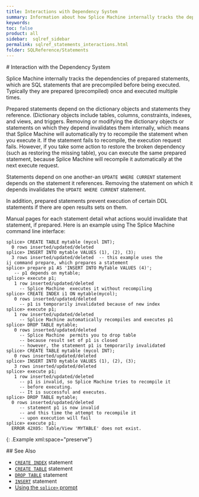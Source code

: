 ```yaml
---
title: Interactions with Dependency System
summary: Information about how Splice Machine internally tracks the dependencies of prepared statements.
keywords:
toc: false
product: all
sidebar:  sqlref_sidebar
permalink: sqlref_statements_interactions.html
folder: SQLReference/Statements
---
```

<section>
<div class="TopicContent" data-swiftype-index="true" markdown="1">
# Interaction with the Dependency System

Splice Machine internally tracks the dependencies of prepared
statements, which are SQL statements that are precompiled before being
executed. Typically they are prepared (precompiled) once and executed
multiple times.

Prepared statements depend on the dictionary objects and statements they
reference. (Dictionary objects include tables, columns, constraints,
indexes, and views, and triggers. Removing or modifying the dictionary
objects or statements on which they depend invalidates them internally,
which means that Splice Machine will automatically try to recompile the
statement when you execute it. If the statement fails to recompile, the
execution request fails. However, if you take some action to restore the
broken dependency (such as restoring the missing table), you can execute
the same prepared statement, because Splice Machine will recompile it
automatically at the next execute request.

Statements depend on one another-an `UPDATE WHERE CURRENT` statement
depends on the statement it references. Removing the statement on which
it depends invalidates the `UPDATE WHERE CURRENT` statement.

In addition, prepared statements prevent execution of certain DDL
statements if there are open results sets on them.

Manual pages for each statement detail what actions would invalidate
that statement, if prepared. Here is an example using The Splice Machine
command line interface:

<div class="preWrapperWide" markdown="1">
    
    splice> CREATE TABLE mytable (mycol INT);
      0 rows inserted/updated/deleted
    splice> INSERT INTO mytable VALUES (1), (2), (3);
      3 rows inserted/updated/deleted  -- this example uses the
    ij command prepare, which prepares a statement
    splice> prepare p1 AS 'INSERT INTO MyTable VALUES (4)';
       -- p1 depends on mytable;
    splice> execute p1;
       1 row inserted/updated/deleted
         -- Splice Machine  executes it without recompiling
    splice> CREATE INDEX i1 ON mytable(mycol);
       0 rows inserted/updated/deleted
         -- p1 is temporarily invalidated because of new index
    splice> execute p1;
       1 row inserted/updated/deleted
         -- Splice Machine automatically recompiles and executes p1
    splice> DROP TABLE mytable;
       0 rows inserted/updated/deleted
         -- Splice Machine  permits you to drop table
         -- because result set of p1 is closed
         -- however, the statement p1 is temporarily invalidated
    splice> CREATE TABLE mytable (mycol INT);
       0 rows inserted/updated/deleted
    splice> INSERT INTO mytable VALUES (1), (2), (3);
       3 rows inserted/updated/deleted
    splice> execute p1;
       1 row inserted/updated/deleted
         -- p1 is invalid, so Splice Machine tries to recompile it
         -- before executing.
         -- It is successful and executes.
    splice> DROP TABLE mytable;
      0 rows inserted/updated/deleted
         -- statement p1 is now invalid
         -- and this time the attempt to recompile it
         -- upon execution will fail
    splice> execute p1;
      ERROR 42X05: Table/View 'MYTABLE' does not exist.
{: .Example xml:space="preserve"}

</div>
## See Also

* [`CREATE INDEX`](sqlref_statements_createindex.html) statement
* [`CREATE TABLE`](sqlref_statements_createindex.html) statement
* [`DROP TABLE`](sqlref_statements_droptable.html) statement
* [`INSERT`](sqlref_statements_insert.html) statement
* [Using the `splice>` prompt](cmdlineref_cmdlinesyntax.html)

</div>
</section>


